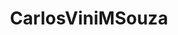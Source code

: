 ---
title: CarlosViniMSouza
github: https://github.com/CarlosViniMSouza
mode: dark
transition: 1s
score: 68.05
archetype:
- Little Bit of Everything
- Stats and Metrics
- Badges | Tags | Icons
---